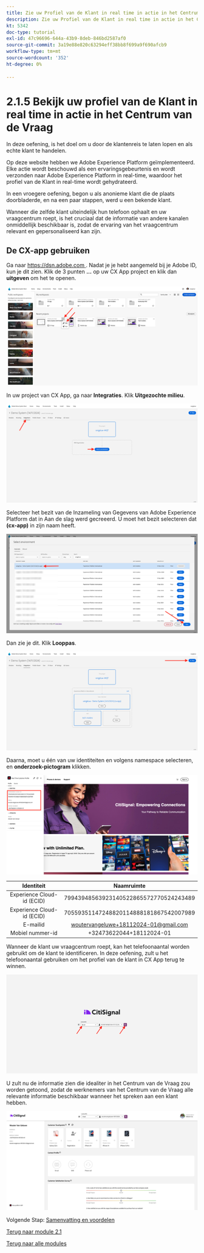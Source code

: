 ```yaml
---
title: Zie uw Profiel van de Klant in real time in actie in het Centrum van de Vraag
description: Zie uw Profiel van de Klant in real time in actie in het Centrum van de Vraag
kt: 5342
doc-type: tutorial
exl-id: 47c96696-644a-43b9-8deb-846bd2587af0
source-git-commit: 3a19e88e820c63294eff38bb8f699a9f690afcb9
workflow-type: tm+mt
source-wordcount: '352'
ht-degree: 0%

---
```


# 2.1.5 Bekijk uw profiel van de Klant in real time in actie in het Centrum van de Vraag

In deze oefening, is het doel om u door de klantenreis te laten lopen en als echte klant te handelen.

Op deze website hebben we Adobe Experience Platform geïmplementeerd. Elke actie wordt beschouwd als een ervaringsgebeurtenis en wordt verzonden naar Adobe Experience Platform in real-time, waardoor het profiel van de Klant in real-time wordt gehydrateerd.

In een vroegere oefening, begon u als anonieme klant die de plaats doorbladerde, en na een paar stappen, werd u een bekende klant.

Wanneer die zelfde klant uiteindelijk hun telefoon ophaalt en uw vraagcentrum roept, is het cruciaal dat de informatie van andere kanalen onmiddellijk beschikbaar is, zodat de ervaring van het vraagcentrum relevant en gepersonaliseerd kan zijn.

## De CX-app gebruiken

Ga naar [ https://dsn.adobe.com ](https://dsn.adobe.com). Nadat je je hebt aangemeld bij je Adobe ID, kun je dit zien. Klik de 3 punten **...** op uw CX App project en klik dan **uitgeven** om het te openen.

![ Demo ](./images/cxapp3.png)

In uw project van CX App, ga naar **Integraties**. Klik **Uitgezochte milieu**.

![ Demo ](./images/cxapp3a.png)

Selecteer het bezit van de Inzameling van Gegevens van Adobe Experience Platform dat in Aan de slag werd gecreeerd. U moet het bezit selecteren dat **(cx-app)** in zijn naam heeft.

![ Demo ](./images/cxapp4.png)

Dan zie je dit. Klik **Looppas**.

![ Demo ](./images/cxapp4a.png)

Daarna, moet u één van uw identiteiten en volgens namespace selecteren, en **onderzoek-pictogram** klikken.

![ Profiel van de Klant ](./images/identities.png)

| Identiteit | Naamruimte |
|:-------------:| :---------------:|
| Experience Cloud-id (ECID) | 79943948563923140522865572770524243489 |
| Experience Cloud-id (ECID) | 70559351147248820114888181867542007989 |
| E-mailid | woutervangeluwe+18112024-01@gmail.com |
| Mobiel nummer-id | +32473622044+18112024-01 |

Wanneer de klant uw vraagcentrum roept, kan het telefoonaantal worden gebruikt om de klant te identificeren. In deze oefening, zult u het telefoonaantal gebruiken om het profiel van de klant in CX App terug te winnen.

![ Demo ](./images/19.png)

U zult nu de informatie zien die idealiter in het Centrum van de Vraag zou worden getoond, zodat de werknemers van het Centrum van de Vraag alle relevante informatie beschikbaar wanneer het spreken aan een klant hebben.

![ Demo ](./images/20.png)

Volgende Stap: [ Samenvatting en voordelen ](./summary.md)

[Terug naar module 2.1](./real-time-customer-profile.md)

[Terug naar alle modules](../../../overview.md)
